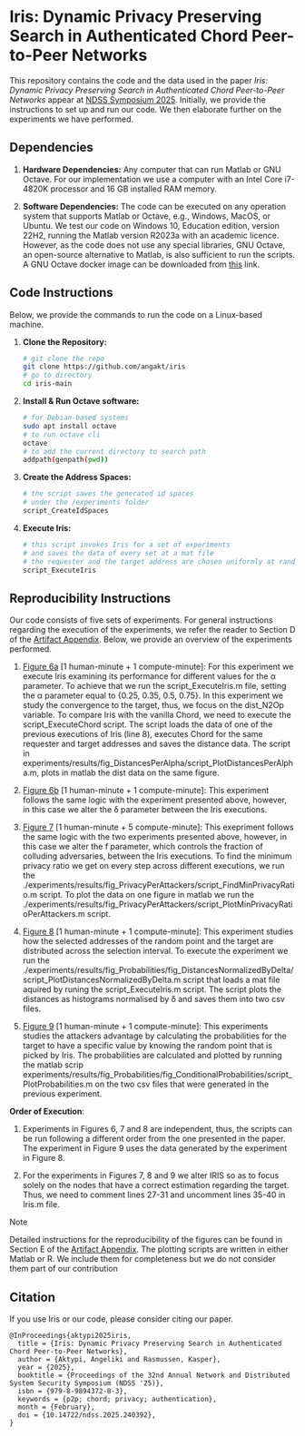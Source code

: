 # Iris: Dynamic Privacy Preserving Search in Authenticated Chord Peer-to-Peer Networks

This repository contains the code and the data used in the paper *Iris: Dynamic Privacy Preserving Search in Authenticated Chord Peer-to-Peer Networks* appear at [NDSS Symposium 2025](https://www.ndss-symposium.org/ndss2025/). Initially, we provide the instructions to set up and run our code. We then elaborate further on the experiments we have performed.

## Dependencies

1. **Hardware Dependencies:**
Any computer that can run Matlab or GNU Octave.
For our implementation we use a computer with
an Intel Core i7-4820K processor and 16 GB installed RAM memory.

2. **Software Dependencies:**
The code can be executed on any operation system that supports Matlab or Octave, e.g., Windows, MacOS, or Ubuntu. 
We test our code on Windows 10, Education edition, version 22H2,
running the Matlab version R2023a with an academic licence.
However, as the code does not use any special libraries, GNU Octave,
an open-source alternative to Matlab, is also sufficient to run the scripts.
A GNU Octave docker image can be downloaded from [this](https://github.com/gnu-octave/docker) link.

## Code Instructions

Below, we provide the commands to run the code on a Linux-based machine.

1. **Clone the Repository:**
   ```bash
   # git clone the repo
   git clone https://github.com/angakt/iris
   # go to directory
   cd iris-main
   ```
2. **Install & Run Octave software:** 
    ```bash
    # for Debian-based systems
    sudo apt install octave
    # to run octave cli
    octave
    # to add the current directory to search path
    addpath(genpath(pwd))
    ```
3. **Create the Address Spaces:**
    ```bash
    # the script saves the generated id spaces
    # under the /experiments folder
    script_CreateIdSpaces
    ```   
4. **Execute Iris:**
   ```bash
   # this script invokes Iris for a set of experiments
   # and saves the data of every set at a mat file
   # the requester and the target address are chosen uniformly at random
   script_ExecuteIris
   ```

## Reproducibility Instructions

Our code consists of five sets of experiments. For general instructions regarding the execution of the experiments, we refer the reader to Section D of the [Artifact Appendix](./AE_Appendix.pdf). Below, we provide an overview of the experiments performed. 

 1. [Figure 6a](experiments/results/fig_DistancesPerAlpha/data/distances_per_alpha.pdf) [1 human-minute + 1 compute-minute]: For this experiment we execute Iris examining its performance for different values
for the α parameter. To achieve that we run the script_ExecuteIris.m file, setting the α parameter equal to {0.25, 0.35, 0.5, 0.75}. In this experiment we study the convergence to the target, thus, we focus on the dist_N2Op variable. To compare Iris with the vanilla Chord, we need to execute the script_ExecuteChord script. The script loads the data of one of the previous executions of Iris (line 8), executes Chord for the same requester and target addresses and saves the distance data. The script in experiments/results/fig_DistancesPerAlpha/script_PlotDistancesPerAlpha.m, plots in matlab the dist data on the same figure.

3. [Figure 6b](experiments/results/fig_DistancesPerDelta/data/distances_per_delta.pdf) [1 human-minute + 1 compute-minute]: This experiment follows the same logic with the experiment presented above, 
however, in this case we alter the δ parameter between the Iris executions.

4. [Figure 7](experiments/results/fig_PrivacyPerAttackers/data/PrivacyPerAttackers.pdf) [1 human-minute + 5 compute-minute]: This exepriment follows the same logic with the two experiments presented above, 
however, in this case we alter the f parameter, which controls the fraction of colluding adversaries, between the Iris executions. To find the minimum privacy ratio we get on every step across different executions, we run the ./experiments/results/fig_PrivacyPerAttackers/script_FindMinPrivacyRatio.m script. To plot the data on one figure in matlab we run the ./experiments/results/fig_PrivacyPerAttackers/script_PlotMinPrivacyRatioPerAttackers.m script.

5. [Figure 8](experiments/results/fig_Probabilities/fig_DistancesNormalizedByDelta/data/histogram_or.pdf) [1 human-minute + 1 compute-minute]: This experiment studies how the selected addresses of the
random point and the target are distributed across the selection interval. To execute the experiment we run the ./experiments/results/fig_Probabilities/fig_DistancesNormalizedByDelta/script_PlotDistancesNormalizedByDelta.m script that loads a mat file aquired by runing the script_ExecuteIris.m script. The script plots the distances as histograms normalised by δ and saves them into two csv files.

6. [Figure 9](experiments/results/fig_Probabilities/fig_ConditionalProbabilities/data/P(O=35|R=x).pdf) [1 human-minute + 1 compute-minute]: This experiments studies the attackers advantage by calculating
the probabilities for the target to have a specific value by knowing the random point that is picked by Iris. The probabilities are calculated and plotted
by running the matlab scrip experiments/results/fig_Probabilities/fig_ConditionalProbabilities/script_PlotProbabilities.m on the two csv files that were
generated in the previous experiment.

**Order of Execution**: 

1. Experiments in Figures 6, 7 and 8 are independent, thus, the scripts can be run following a different order from the
one presented in the paper. The experiment in Figure 9 uses the data generated by the experiment in Figure 8.

2. For the experiments in Figures 7, 8 and 9 we alter IRIS so as to focus solely on the nodes that have a correct estimation regarding the target.
Thus, we need to comment lines 27-31 and uncomment lines 35-40 in Iris.m file.

>[!NOTE]
>Detailed instructions for the reproducibility of the figures can be found in Section E of the [Artifact Appendix](./AE_Appendix.pdf). The plotting scripts are written in either Matlab or R. We include them for completeness but we do not consider them part of our contribution

## Citation

If you use Iris or our code, please consider citing our paper.

```
@InProceedings{aktypi2025iris,
  title = {Iris: Dynamic Privacy Preserving Search in Authenticated Chord Peer-to-Peer Networks},
  author = {Aktypi, Angeliki and Rasmussen, Kasper},
  year = {2025},
  booktitle = {Proceedings of the 32nd Annual Network and Distributed System Security Symposium (NDSS '25)},
  isbn = {979-8-9894372-8-3},
  keywords = {p2p; chord; privacy; authentication},
  month = {February},
  doi = {10.14722/ndss.2025.240392},
}
```

